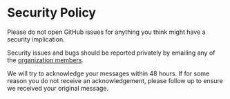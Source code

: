 # Security Policy

Please do not open GitHub issues for anything you think might have a security implication.

Security issues and bugs should be reported privately by emailing any of the [organization members](https://github.com/orgs/e-valuation/people).

We will try to acknowledge your messages within 48 hours.
If for some reason you do not receive an acknowledgement, please follow up to ensure we received your original message.
